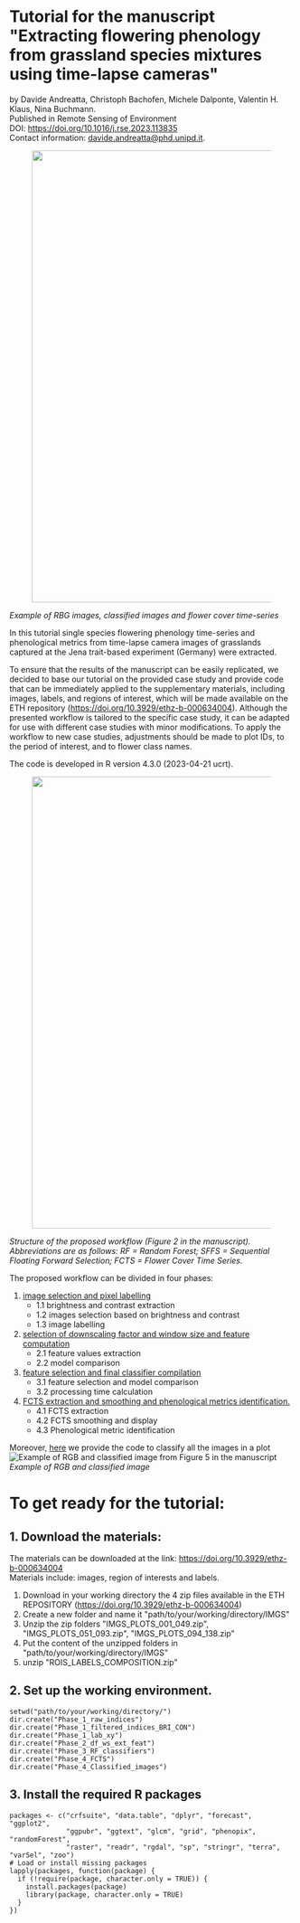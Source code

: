# **Tutorial for the manuscript "Extracting flowering phenology from grassland species mixtures using time-lapse cameras"**
by Davide Andreatta, Christoph Bachofen, Michele Dalponte, Valentin H. Klaus, Nina Buchmann.   
Published in Remote Sensing of Environment    
DOI: https://doi.org/10.1016/j.rse.2023.113835   
Contact information: davide.andreatta@phd.unipd.it.    

<figure>
<img src="https://drive.google.com/uc?id=1ByJcwP-dgLWCyJVBRwHEPDjsj_EQEqUw" width="800">
</figure>

_Example of RBG images, classified images and flower cover time-series_




In this tutorial single species flowering phenology time-series and phenological metrics from time-lapse camera images of grasslands captured at the Jena trait-based experiment (Germany) were extracted. 

To ensure that the results of the manuscript can be easily replicated, we decided to base our tutorial on the provided case study and provide code that can be immediately applied to the supplementary materials, including images, labels, and regions of interest, which will be made available on the ETH repository (https://doi.org/10.3929/ethz-b-000634004). Although the presented workflow is tailored to the specific case study, it can be adapted for use with different case studies with minor modifications. To apply the workflow to new case studies, adjustments should be made to plot IDs, to the period of interest, and to flower class names.

The code is developed in R version 4.3.0 (2023-04-21 ucrt).

<figure>
<img src="https://drive.google.com/uc?id=1z9yc0Tht4S425txHhc42OpQdz4N7g6I6" width="800">
</figure>

_Structure of the proposed workflow (Figure 2 in the manuscript). Abbreviations are as follows: RF = Random Forest; SFFS = Sequential Floating Forward Selection; FCTS = Flower Cover Time Series._

The proposed workflow can be divided in four phases: 
1. [image selection and pixel labelling](Phase_1.md)
     -    1.1 brightness and contrast extraction
     -    1.2 images selection based on brightness and contrast
     -    1.3 image labelling
2. [selection of downscaling factor and window size and feature computation](Phase_2.md)
     -    2.1 feature values extraction
     -    2.2 model comparison
3. [feature selection and final classifier compilation](Phase_3.md)
     -    3.1 feature selection and model comparison
     -    3.2 processing time calculation
4. [FCTS extraction and smoothing and phenological metrics identification.](Phase_4.md)
     -    4.1 FCTS extraction
     -    4.2 FCTS smoothing and display
     -    4.3 Phenological metric identification
  
Moreover, [here](image_classification.md) we provide the code to classify all the images in a plot
![Example of RGB and classified image from Figure 5 in the manuscript](https://drive.google.com/uc?id=1NVcvDAzGoqVIJ4gtlL2xgXSbHAvd22ZY)  
*Example of RGB and classified image*

# To get ready for the tutorial:

## 1. Download the materials:
The materials can be downloaded at the link: https://doi.org/10.3929/ethz-b-000634004     
Materials include: images, region of interests and labels.
1) Download in your working directory the 4 zip files available in the ETH REPOSITORY (https://doi.org/10.3929/ethz-b-000634004)     
2) Create a new folder and name it "path/to/your/working/directory/IMGS"
3) Unzip the zip folders "IMGS_PLOTS_001_049.zip", "IMGS_PLOTS_051_093.zip", "IMGS_PLOTS_094_138.zip"
4) Put the content of the unzipped folders in "path/to/your/working/directory/IMGS"
5) unzip "ROIS_LABELS_COMPOSITION.zip"

## 2. Set up the working environment. 

```
setwd("path/to/your/working/directory/")
dir.create("Phase_1_raw_indices")
dir.create("Phase_1_filtered_indices_BRI_CON")
dir.create("Phase_1_lab_xy")
dir.create("Phase_2_df_ws_ext_feat")
dir.create("Phase_3_RF_classifiers")
dir.create("Phase_4_FCTS")
dir.create("Phase_4_Classified_images")
```

## 3. Install the required R packages

```
packages <- c("crfsuite", "data.table", "dplyr", "forecast", "ggplot2", 
              "ggpubr", "ggtext", "glcm", "grid", "phenopix", "randomForest",
              "raster", "readr", "rgdal", "sp", "stringr", "terra", "varSel", "zoo")
# Load or install missing packages
lapply(packages, function(package) {
  if (!require(package, character.only = TRUE)) {
    install.packages(package)
    library(package, character.only = TRUE)
  }
})

```
